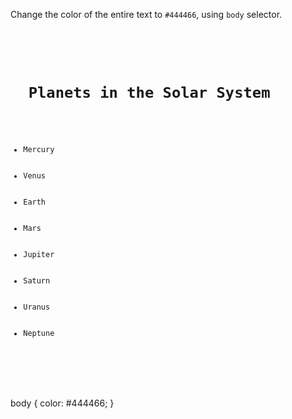 Change the color of the entire text to `#444466`, using `body` selector. 

<Editor lang="css" type="exercise">
<code>
<panel lang="html">
<h1>
  Planets in the Solar System
</h1>
<ul>
  <li>Mercury</li>
  <li>Venus</li>
  <li>Earth</li>
  <li>Mars</li>
  <li>Jupiter</li>
  <li>Saturn</li>
  <li>Uranus</li>
  <li>Neptune</li>
</ul>
</panel>
<panel lang="css">

</panel>
</code>

<solution>
body {
  color: #444466;
}
</solution>
</Editor>